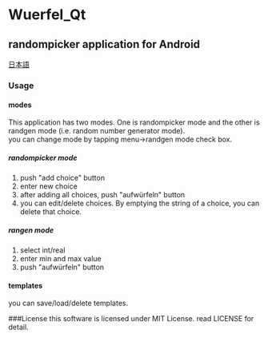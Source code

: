 # Wuerfel_Qt
## randompicker application for Android
[日本語](./README_ja-JP.md)
### Usage
#### modes
This application has two modes. One is randompicker mode and the other is randgen mode (i.e. random number generator mode).  
you can change mode by tapping menu->randgen mode check box.
##### randompicker mode
1. push "add choice" button
2. enter new choice
3. after adding all choices, push "aufwürfeln" button
4. you can edit/delete choices. By emptying the string of a choice, you can delete that choice.
##### rangen mode
1. select int/real
2. enter min and max value
3. push "aufwürfeln" button
#### templates
you can save/load/delete templates.

###License
this software is licensed under MIT License.
read LICENSE for detail.
